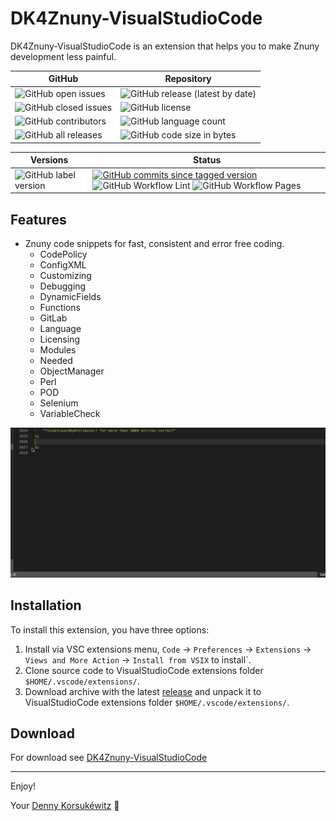 # DK4Znuny-VisualStudioCode

DK4Znuny-VisualStudioCode is an extension that helps you to make Znuny development less painful.

| GitHub | Repository |
| ------ | ------ |
| ![GitHub open issues](https://img.shields.io/github/issues/dennykorsukewitz/DK4Znuny-VisualStudioCode) | ![GitHub release (latest by date)](https://img.shields.io/github/v/release/dennykorsukewitz/DK4Znuny-VisualStudioCode) |
| ![GitHub closed issues](https://img.shields.io/github/issues-closed/dennykorsukewitz/DK4Znuny-VisualStudioCode?color=#44CC44) | ![GitHub license](https://img.shields.io/github/license/dennykorsukewitz/DK4Znuny-VisualStudioCode) |
| ![GitHub contributors](https://img.shields.io/github/contributors/dennykorsukewitz/DK4Znuny-VisualStudioCode) | ![GitHub language count](https://img.shields.io/github/languages/count/dennykorsukewitz/DK4Znuny-VisualStudioCode?style=flat&label=language)  |
| ![GitHub all releases](https://img.shields.io/github/downloads/dennykorsukewitz/DK4Znuny-VisualStudioCode/total?style=flat) | ![GitHub code size in bytes](https://img.shields.io/github/languages/code-size/dennykorsukewitz/DK4Znuny-VisualStudioCode)  |

| Versions | Status |
| ------ | ------ |
| ![GitHub label version](https://img.shields.io/github/labels/dennykorsukewitz/DK4/dev) | [![GitHub commits since tagged version](https://img.shields.io/github/commits-since/dennykorsukewitz/DK4Znuny-VisualStudioCode/1.0.0/dev)](https://github.com/dennykorsukewitz/DK4Znuny-VisualStudioCode/compare/1.0.0...dev) ![GitHub Workflow Lint](https://github.com/dennykorsukewitz/DK4Znuny-VisualStudioCode/actions/workflows/lint.yml/badge.svg?branch=dev&style=flat&label=Lint) ![GitHub Workflow Pages](https://github.com/dennykorsukewitz/DK4Znuny-VisualStudioCode/actions/workflows/pages.yml/badge.svg?branch=dev&style=flat&label=GitHub%20Pages) |

## Features

- Znuny code snippets for fast, consistent and error free coding.
  - CodePolicy
  - ConfigXML
  - Customizing
  - Debugging
  - DynamicFields
  - Functions
  - GitLab
  - Language
  - Licensing
  - Modules
  - Needed
  - ObjectManager
  - Perl
  - POD
  - Selenium
  - VariableCheck

![snippets](doc/images/snippets.gif)

## Installation

To install this extension, you have three options:

1. Install via VSC extensions menu, `Code` -> `Preferences` -> `Extensions` -> `Views and More Action` -> `Install from VSIX` to install`.
2. Clone source code to VisualStudioCode extensions folder `$HOME/.vscode/extensions/`.
3. Download archive with the latest [release](https://github.com/dennykorsukewitz/DK4Znuny-VisualStudioCode/releases) and unpack it to VisualStudioCode extensions folder `$HOME/.vscode/extensions/`.

## Download

For download see [DK4Znuny-VisualStudioCode](https://github.com/dennykorsukewitz/DK4Znuny-VisualStudioCode/releases)

---

Enjoy!

Your [Denny Korsukéwitz](https://github.com/dennykorsukewitz) 🚀
